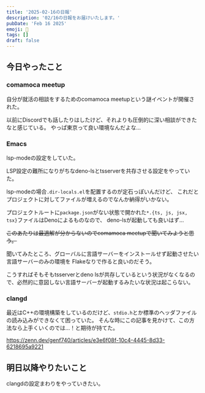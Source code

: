 ```yaml
---
title: '2025-02-16の日報'
description: '02/16の日報をお届けいたします。'
pubDate: 'Feb 16 2025'
emoji: 🦊
tags: []
draft: false
---
```


## 今日やったこと

### comamoca meetup

自分が就活の相談をするためのcomamoca meetupという謎イベントが開催された。

以前にDiscordでも話したりはしたけど、それよりも圧倒的に深い相談ができたなと感じている。
やっぱ東京って良い環境なんだよな...

### Emacs

lsp-modeの設定をしていた。

LSP設定の難所になりがちなdeno-lsとtsserverを共存させる設定をやっていた。

lsp-modeの場合`.dir-locals.el`を配置するのが定石っぽいんだけど、
これだとプロジェクトに対してファイルが増えるのでなんか納得がいかない。

プロジェクトルートに`package.json`がない状態で開かれた`*.{ts, js, jsx, tsx}`ファイルはDenoによるものなので、
deno-lsが起動しても良いはず...

~~このあたりは最適解が分からないのでcomamoca meetupで聞いてみようと思う。~~

聞いてみたところ、グローバルに言語サーバーをインストールせず起動させたい言語サーバーのみの環境を
Flakeなりで作ると良いのだそう。

こうすればそもそもtsserverとdeno
lsが共存しているという状況がなくなるので、必然的に意図しない言語サーバーが起動するみたいな状況は起こらない。

### clangd

最近はC++の環境構築をしているのだけど、`stdio.h`とか標準のヘッダファイルの読み込みができなくて困っていた。
そんな時にこの記事を見かけて、この方法なら上手くいくのでは...！と期待が持てた。

https://zenn.dev/genf740/articles/e3e6f08f-10c4-4445-8d33-6218695a9221

## 明日以降やりたいこと

clangdの設定まわりをやっていきたい。
